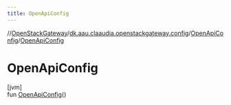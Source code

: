 ```yaml
---
title: OpenApiConfig
---
```

//[OpenStackGateway](../../../index.html)/[dk.aau.claaudia.openstackgateway.config](../index.html)/[OpenApiConfig](index.html)/[OpenApiConfig](-open-api-config.html)



# OpenApiConfig



[jvm]\
fun [OpenApiConfig](-open-api-config.html)()




